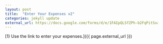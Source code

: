 ```yaml
---
layout: post
title:  "Enter Your Expenses v2"
categories: jekyll update
external_url: https://docs.google.com/forms/d/e/1FAIpQLSfZPh-b2FqPitSxari0H2xkXNOOVY1T_IU7MJxskVHFbm5ybg/viewform?usp=dialog
---
```


[1) Use the link to enter your expenses.]({{ page.external_url }})
